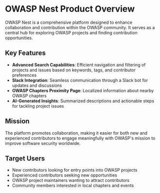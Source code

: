 # OWASP Nest Product Overview

OWASP Nest is a comprehensive platform designed to enhance collaboration and contribution within the OWASP community. It serves as a central hub for exploring OWASP projects and finding contribution opportunities.

## Key Features

- **Advanced Search Capabilities**: Efficient navigation and filtering of projects and issues based on keywords, tags, and contributor preferences
- **Slack Integration**: Seamless communication through a Slack bot for updates and discussions
- **OWASP Chapters Proximity Page**: Localized information about nearby OWASP chapters
- **AI-Generated Insights**: Summarized descriptions and actionable steps for tackling project issues

## Mission

The platform promotes collaboration, making it easier for both new and experienced contributors to engage meaningfully with OWASP's mission to improve software security worldwide.

## Target Users

- New contributors looking for entry points into OWASP projects
- Experienced contributors seeking new opportunities
- OWASP project maintainers wanting to attract contributors
- Community members interested in local chapters and events